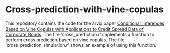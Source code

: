 # Cross-prediction-with-vine-copulas

This repository contains the code for the arvix paper [Conditional Inferences Based on Vine Copulas with Applications to Credit Spread Data of Corporate Bonds](https://arxiv.org/abs/2008.05606). The file 'cross_prediction.r' implements a function to perform cross prediction based on vine copulas. The file 'cross_prediction_simulation.r' shows an example of using this function.
